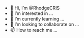 - 👋 Hi, I’m @RhodgeCRIS
- 👀 I’m interested in ...
- 🌱 I’m currently learning ...
- 💞️ I’m looking to collaborate on ...
- 📫 How to reach me ...

<!---
RhodgeCRIS/RhodgeCRIS is a ✨ special ✨ repository because its `README.md` (this file) appears on your GitHub profile.
You can click the Preview link to take a look at your changes.
--->
